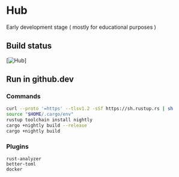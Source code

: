 # Hub

Early development stage ( mostly for educational purposes )

## Build status

[![Hub](https://github.com/rhiaqey/hub/actions/workflows/hub.yml/badge.svg)]

## Run in github.dev

### Commands

```sh
curl --proto '=https' --tlsv1.2 -sSf https://sh.rustup.rs | sh
source "$HOME/.cargo/env"
rustup toolchain install nightly
cargo +nightly build --release
cargo +nightly build
```

### Plugins

```
rust-analyzer
better-toml
docker
```
